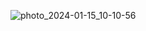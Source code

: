 ![photo_2024-01-15_10-10-56](https://github.com/infosecurity99/continueNewProject/assets/90143691/4b915b49-968c-4396-a25a-191d343951e4)
